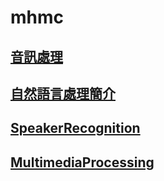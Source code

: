 # mhmc

## [音訊處理](https://toonnyy8.github.io/mhmc/audio_process/)

## [自然語言處理簡介](https://toonnyy8.github.io/mhmc/nlp_application/)

## [SpeakerRecognition](./SpeakerRecognition/)

## [MultimediaProcessing](./MultimediaProcessing/)